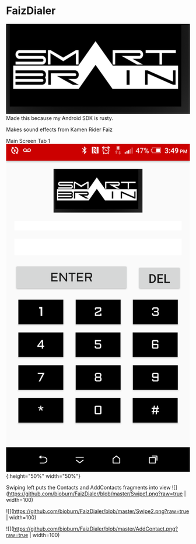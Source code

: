 # FaizDialer
![](https://github.com/bioburn/FaizDialer/blob/master/app/src/main/res/drawable/smartbrain.png?raw=true)
Made this because my Android SDK is rusty.

Makes sound effects from Kamen Rider Faiz


Main Screen Tab 1
![](https://github.com/bioburn/FaizDialer/blob/master/Main.png?raw=true){:height="50%" width="50%"}




Swiping left puts the Contacts and AddContacts fragments into view
![](https://github.com/bioburn/FaizDialer/blob/master/Swipe1.png?raw=true | width=100)

![](https://github.com/bioburn/FaizDialer/blob/master/Swipe2.png?raw=true | width=100)

![](https://github.com/bioburn/FaizDialer/blob/master/AddContact.png?raw=true | width=100)

